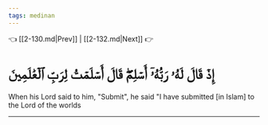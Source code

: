 ```yaml
---
tags: medinan
---
```


👈 [[2-130.md|Prev]] | [[2-132.md|Next]] 👉

# إِذۡ قَالَ لَهُۥ رَبُّهُۥٓ أَسۡلِمۡۖ قَالَ أَسۡلَمۡتُ لِرَبِّ ٱلۡعَٰلَمِينَ

When his Lord said to him, "Submit", he said "I have submitted [in Islam] to the Lord of the worlds

---

